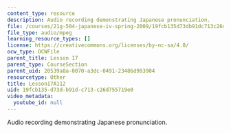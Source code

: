 ```yaml
---
content_type: resource
description: Audio recording demonstrating Japanese pronunciation.
file: /courses/21g-504-japanese-iv-spring-2009/19fcb135d73db91dc713c26d755719e0_Lesson17A112.mp3
file_type: audio/mpeg
learning_resource_types: []
license: https://creativecommons.org/licenses/by-nc-sa/4.0/
ocw_type: OCWFile
parent_title: Lesson 17
parent_type: CourseSection
parent_uid: 20539a8a-0070-a3dc-0491-23486d993904
resourcetype: Other
title: Lesson17A112
uid: 19fcb135-d73d-b91d-c713-c26d755719e0
video_metadata:
  youtube_id: null
---
```

Audio recording demonstrating Japanese pronunciation.